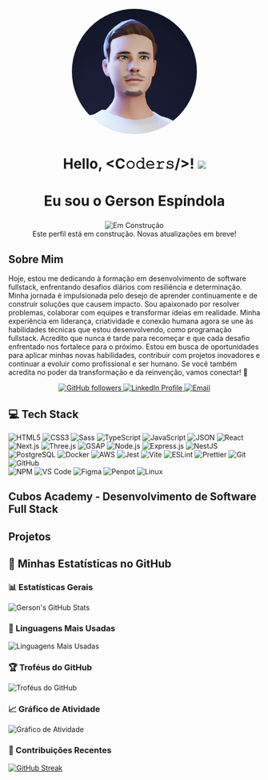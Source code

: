 <p align="center">
    <img src="gerson_avatar.png" alt="Avatar da foto de perfil do Gerson" style="border-radius: 50%; width: 250px;">
  </p>
  
  <h1 align="center">
    Hello, &lt;C𝚘𝚍𝚎𝚛𝚜/&gt;! 
    <a target="_blank"></a> 
    <img src="https://media.giphy.com/media/hvRJCLFzcasrR4ia7z/giphy.gif" width="40">
  </h1>
  
  <h1 align="center">Eu sou o Gerson Espíndola</h1>
  <h3 align="center"></h3>
  
<!-- Mensagem de construção -->
<p align="center">
  <img src="https://img.shields.io/badge/Status-Em%20Construção-yellow?style=flat-square" alt="Em Construção" />
  <br />
  Este perfil está em construção. Novas atualizações em breve!
</p>

<h2>Sobre Mim</h2>
<p>
    Hoje, estou me dedicando à formação em desenvolvimento de software fullstack, enfrentando desafios diários com resiliência e determinação. Minha jornada é impulsionada pelo desejo de aprender continuamente e de construir soluções que causem impacto.    
    Sou apaixonado por resolver problemas, colaborar com equipes e transformar ideias em realidade. Minha experiência em liderança, criatividade e conexão humana agora se une às habilidades técnicas que estou desenvolvendo, como programação fullstack.    
    Acredito que nunca é tarde para recomeçar e que cada desafio enfrentado nos fortalece para o próximo. Estou em busca de oportunidades para aplicar minhas novas habilidades, contribuir com projetos inovadores e continuar a evoluir como profissional e ser humano.    
    Se você também acredita no poder da transformação e da reinvenção, vamos conectar! 🚀
</p>

<p align="center">
    <a href="https://github.com/gersg">
      <img src="https://img.shields.io/github/followers/gersg?style=social" alt="GitHub followers" />
    </a>
    <a href="https://www.linkedin.com/in/gersg/">
      <img src="https://img.shields.io/badge/LinkedIn-GersonEspindola-blue" alt="LinkedIn Profile" />
    </a>
    <a href="mailto:gersgdev@gmail.com">
      <img src="https://img.shields.io/badge/Email-gersgdev@gmail.com-red" alt="Email" />
    </a>
  </p>


  ## 💻 Tech Stack

![HTML5](https://img.shields.io/badge/-HTML5-%23E44D27?style=flat-square&logo=html5&logoColor=%23ffffff&size=large) 
![CSS3](https://img.shields.io/badge/-CSS3-%231572B6?style=flat-square&logo=css3&size=large) 
![Sass](https://img.shields.io/badge/-Sass-%23CC6699?style=flat-square&logo=sass&logoColor=%23ffffff&size=large) 
![TypeScript](https://img.shields.io/badge/-TypeScript-%233178C6?style=flat-square&logo=typescript&logoColor=%23ffffff&size=large) 
![JavaScript](https://img.shields.io/badge/-JavaScript-%23F7DF1C?style=flat-square&logo=javascript&logoColor=%23000000&size=large) 
![JSON](https://img.shields.io/badge/-JSON-%23000000?style=flat-square&logo=json&size=large)
![React](https://img.shields.io/badge/-React-%2361DAFB?style=flat-square&logo=react&logoColor=%23000000&size=large) 
![Next.js](https://img.shields.io/badge/-Next.js-%23000000?style=flat-square&logo=next.js&logoColor=%23ffffff&size=large)
![Three.js](https://img.shields.io/badge/-Three.js-%23000000?style=flat-square&logo=three.js&logoColor=%23ffffff&size=large) 
![GSAP](https://img.shields.io/badge/-GSAP-%2388CE02?style=flat-square&logo=greensock&logoColor=%23ffffff&size=large) 
![Node.js](https://img.shields.io/badge/-Node.js-%23339933?style=flat-square&logo=node.js&logoColor=%23ffffff&size=large) 
![Express.js](https://img.shields.io/badge/-Express.js-%23000000?style=flat-square&logo=express&logoColor=%23ffffff&size=large)
![NestJS](https://img.shields.io/badge/-NestJS-%23E0234E?style=flat-square&logo=nestjs&logoColor=%23ffffff&size=large)
![PostgreSQL](https://img.shields.io/badge/-PostgreSQL-%23336791?style=flat-square&logo=postgresql&logoColor=%23ffffff&size=large)
![Docker](https://img.shields.io/badge/-Docker-%232496ED?style=flat-square&logo=docker&logoColor=%23ffffff&size=large)
![AWS](https://img.shields.io/badge/-AWS-%23FF9900?style=flat-square&logo=amazon-aws&logoColor=%23ffffff&size=large)
![Jest](https://img.shields.io/badge/-Jest-%23C21325?style=flat-square&logo=jest&logoColor=%23ffffff&size=large) 
![Vite](https://img.shields.io/badge/-Vite-%23646CFF?style=flat-square&logo=vite&logoColor=%23ffffff&size=large) 
![ESLint](https://img.shields.io/badge/-ESLint-%234B32C3?style=flat-square&logo=eslint&size=large) 
![Prettier](https://img.shields.io/badge/-Prettier-%23F7B93E?style=flat-square&logo=prettier&logoColor=%23000000&size=large) 
![Git](https://img.shields.io/badge/-Git-%23F05032?style=flat-square&logo=git&logoColor=%23ffffff&size=large) 
![GitHub](https://img.shields.io/badge/-GitHub-%23181717?style=flat-square&logo=github&size=large)  
![NPM](https://img.shields.io/badge/-NPM-%23CB3837?style=flat-square&logo=npm&size=large) 
![VS Code](https://img.shields.io/badge/-VSCode-%23007ACC?style=flat-square&logo=visual-studio-code&size=large)
![Figma](https://img.shields.io/badge/-Figma-%23F24E1E?style=flat-square&logo=figma&logoColor=white&size=large)
![Penpot](https://img.shields.io/badge/-Penpot-%2300BFA6?style=flat-square&logo=penpot&logoColor=white&size=large)
![Linux](https://img.shields.io/badge/-Linux-%23FCC624?style=flat-square&logo=linux&logoColor=black&size=large)


<h2>Cubos Academy - Desenvolvimento de Software Full Stack</h2>
<h2>Projetos</h2>


## 🚀 Minhas Estatísticas no GitHub

### 📊 Estatísticas Gerais
![Gerson's GitHub Stats](https://github-readme-stats.vercel.app/api?username=gersg&show_icons=true&theme=radical&hide=issues,contribs&include_all_commits=true)

### 🌟 Linguagens Mais Usadas
![Linguagens Mais Usadas](https://github-readme-stats.vercel.app/api/top-langs/?username=gersg&layout=compact&theme=radical)

### 🏆 Troféus do GitHub
![Troféus do GitHub](https://github-profile-trophy.vercel.app/?username=gersg&theme=gruvbox&no-bg=true&no-frame=true)

### 📈 Gráfico de Atividade
![Gráfico de Atividade](https://github-readme-activity-graph.vercel.app/graph?username=gersg&theme=dracula)

### 📅 Contribuições Recentes
[![GitHub Streak](https://streak-stats.demolab.com?user=gersg&theme=radical&hide_border=true&date_format=j%20M%5B%20Y%5D)](https://git.io/streak-stats)
